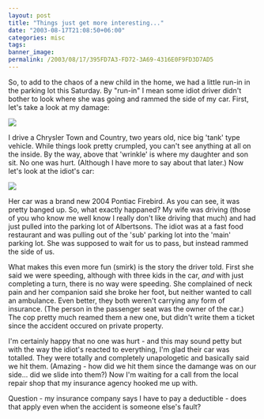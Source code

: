 ```yaml
---
layout: post
title: "Things just get more interesting..."
date: "2003-08-17T21:08:50+06:00"
categories: misc 
tags: 
banner_image: 
permalink: /2003/08/17/395FD7A3-FD72-3A69-4316E0F9FD3D7AD5
---
```


So, to add to the chaos of a new child in the home, we had a little run-in in the parking lot this Saturday. By "run-in" I mean some idiot driver didn't bother to look where she was going and rammed the side of my car. First, let's take a look at my damage:

<img src="https://static.raymondcamden.com/images/mycar.jpg">

I drive a Chrysler Town and Country, two years old, nice big 'tank' type vehicle. While things look pretty crumpled, you can't see anything at all on the inside. By the way, above that 'wrinkle' is where my daughter and son sit. No one was hurt. (Although I have more to say about that later.) Now let's look at the idiot's car:

<img src="https://static.raymondcamden.com/images/hercar.jpg">

Her car was a brand new 2004 Pontiac Firebird. As you can see, it was pretty banged up. So, what exactly happaned? My wife was driving (those of you who know me well know I really don't like driving that much) and had just pulled into the parking lot of Albertsons. The idiot was at a fast food restaurant and was pulling out of the 'sub' parking lot into the 'main' parking lot. She was supposed to wait for us to pass, but instead rammed the side of us.

What makes this even more fun (smirk) is the story the driver told. First she said we were speeding, although with three kids in the car, <i>and</i> with just completing a turn, there is no way were speeding. She complained of neck pain and her companion said she broke her foot, but neither wanted to call an ambulance. Even better, they both weren't carrying any form of insurance. (The person in the passenger seat was the owner of the car.) The cop pretty much reamed them a new one, but didn't write them a ticket since the accident occured on private property. 

I'm certainly happy that no one was hurt - and this may sound petty but with the way the idiot's reacted to everything, I'm glad their car was totalled. They were totally and completely unapologetic and basically said we hit them. (Amazing - how did we hit them since the damange was on our side... did we slide into them?) Now I'm waiting for a call from the local repair shop that my insurance agency hooked me up with. 

Question - my insurance company says I have to pay a deductible - does that apply even when the accident is someone else's fault?